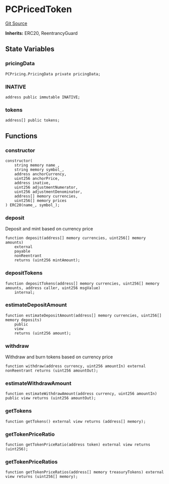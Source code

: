 # PCPricedToken
[Git Source](https://github.com//PermissionlessGames/degen-casino/blob/976546817c04b87e9fae9057c3882c01c319c29a/src/token/PCPToken.sol)

**Inherits:**
ERC20, ReentrancyGuard


## State Variables
### pricingData

```solidity
PCPricing.PricingData private pricingData;
```


### INATIVE

```solidity
address public immutable INATIVE;
```


### tokens

```solidity
address[] public tokens;
```


## Functions
### constructor


```solidity
constructor(
    string memory name_,
    string memory symbol_,
    address anchorCurrency,
    uint256 anchorPrice,
    address inative,
    uint256 adjustmentNumerator,
    uint256 adjustmentDenominator,
    address[] memory currencies,
    uint256[] memory prices
) ERC20(name_, symbol_);
```

### deposit

Deposit and mint based on currency price


```solidity
function deposit(address[] memory currencies, uint256[] memory amounts)
    external
    payable
    nonReentrant
    returns (uint256 mintAmount);
```

### depositTokens


```solidity
function depositTokens(address[] memory currencies, uint256[] memory amounts, address caller, uint256 msgValue)
    internal;
```

### estimateDepositAmount


```solidity
function estimateDepositAmount(address[] memory currencies, uint256[] memory deposits)
    public
    view
    returns (uint256 amount);
```

### withdraw

Withdraw and burn tokens based on currency price


```solidity
function withdraw(address currency, uint256 amountIn) external nonReentrant returns (uint256 amountOut);
```

### estimateWithdrawAmount


```solidity
function estimateWithdrawAmount(address currency, uint256 amountIn) public view returns (uint256 amountOut);
```

### getTokens


```solidity
function getTokens() external view returns (address[] memory);
```

### getTokenPriceRatio


```solidity
function getTokenPriceRatio(address token) external view returns (uint256);
```

### getTokenPriceRatios


```solidity
function getTokenPriceRatios(address[] memory treasuryTokens) external view returns (uint256[] memory);
```

